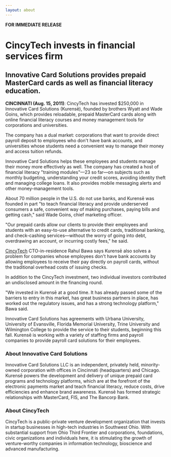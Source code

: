 ```yaml
---
layout: about
---
```

**FOR IMMEDIATE RELEASE**

# CincyTech invests in financial services firm

## Innovative Card Solutions provides prepaid MasterCard cards as well as financial literacy education.

**CINCINNATI (Aug. 15, 2011)**: CincyTech has invested $250,000
in Innovative Card Solutions (Kurensē), founded by brothers Wyatt and Wade
Goins, which provides reloadable, prepaid MasterCard cards along with
online financial literacy courses and money management tools for
corporations and universities. 

The company has a dual market: corporations that want to provide direct
payroll deposit to employees who don't have bank accounts, and universities
whose students need a convenient way to manage their money and access tuition
refunds.

Innovative Card Solutions helps these employees and students manage their
money more effectively as well. The company has created a host of financial
literacy "training modules"—23 so far—on subjects such as
monthly budgeting, understanding your credit scores, avoiding identity theft
and managing college loans. It also provides mobile messaging alerts and
other money-management tools.

About 70 million people in the U.S. do not use banks, and Kurensē was founded in
part "to teach financial literacy and provide underserved consumers a safe,
convenient way of making purchases, paying bills and getting cash," said Wade
Goins, chief marketing officer.

"Our prepaid cards allow our clients to provide their employees and students
with an easy-to-use alternative to credit cards, traditional banking, and
check-cashing services—without the worry of going into debt,
overdrawing an account, or incurring costly fees," he said.

<a href="http://www.cincytechusa.com/">CincyTech</a> CTO-in-residence Rahul
Bawa says Kurensē also solves a problem for companies whose employees don't have
bank accounts by allowing employees to receive their pay directly on payroll
cards, without the traditional overhead costs of issuing checks.

In addition to the CincyTech investment, two individual investors contributed
an undisclosed amount in the financing round.

"We invested in Kurensē at a good time. It has already passed some of the
barriers to entry in this market, has great business partners in place, has
worked out the regulatory issues, and has a strong technology platform," Bawa
said.

Innovative Card Solutions has agreements with Urbana University, University
of Evansville, Florida Memorial University, Trine University and Wilmington
College to provide the service to their students, beginning this fall. Kurensē is
working with a variety of staffing firms and payroll companies to provide
payroll card solutions for their employees.

### About Innovative Card Solutions

Innovative Card Solutions LLC is an independent, privately held,
minority-owned corporation with offices in Cincinnati (headquarters) and
Chicago. Kurensē powers the development and delivery of unique prepaid card
programs and technology platforms, which are at the forefront of the
electronic payments market and teach financial literacy, reduce costs, drive
efficiencies and enhance brand awareness. Kurensē has formed strategic
relationships with MasterCard, FIS, and The Bancorp Bank.

### About CincyTech

CincyTech is a public-private venture development organization that invests
in startup businesses in high-tech industries in Southwest Ohio. With
substantial support from Ohio Third Frontier and corporations, foundations,
civic organizations and individuals here, it is stimulating the growth of
venture-worthy companies in information technology, bioscience and advanced
manufacturing.


